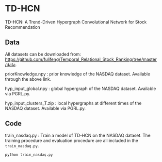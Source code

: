 # TD-HCN
TD-HCN: A Trend-Driven Hypergraph Convolutional Network for Stock Recommendation

## Data 
All datasets can be downloaded from: https://github.com/fulifeng/Temporal_Relational_Stock_Ranking/tree/master/data.

priorKnowledge.npy : prior knowledge of the NASDAQ dataset. Available through the above link.

hyp_input_global.npy : global hypergraph of the NASDAQ dataset. Available via PGRL.py.

hyp_input_clusters_T.zip : local hypergraphs at different times of the NASDAQ dataset. Available via PGRL.py.



## Code
train_nasdaq.py : Train a model of TD-HCN on the NASDAQ dataset. 
The training procedure and evaluation procedure are all included in the `train_nasdaq.py`.
```train & evaluate
python train_nasdaq.py 
```
